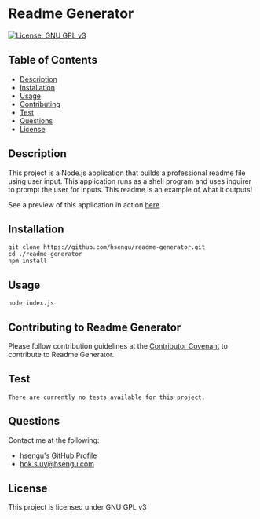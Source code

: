 # Readme Generator

[![License: GNU GPL v3](https://img.shields.io/badge/License-GNU%20GPL%20v3-blue.svg)](https://www.gnu.org/licenses/gpl-3.0)

## Table of Contents
* [Description](#description)
* [Installation](#installation)
* [Usage](#usage)
* [Contributing](#contributing-to-readme-generator)
* [Test](#test)
* [Questions](#questions)
* [License](#license)

## Description
This project is a Node.js application that builds a professional readme file using user input. This application runs as a shell program and uses inquirer to prompt the user for inputs. This readme is an example of what it outputs!

See a preview of this application in action [here](https://drive.google.com/file/d/1L0OltqPk2gP0v-KVya-2TzwBc-wk77IK/view?usp=sharing).


## Installation
	git clone https://github.com/hsengu/readme-generator.git
	cd ./readme-generator
	npm install

## Usage
	node index.js

## Contributing to Readme Generator
Please follow contribution guidelines at the [Contributor Covenant](https://www.contributor-covenant.org/version/2/1/code_of_conduct/) to contribute to Readme Generator.

## Test
	There are currently no tests available for this project.

## Questions
Contact me at the following:
- [hsengu's GitHub Profile](https://github.com/hsengu)
- hok.s.uy@hsengu.com

## License
This project is licensed under GNU GPL v3

